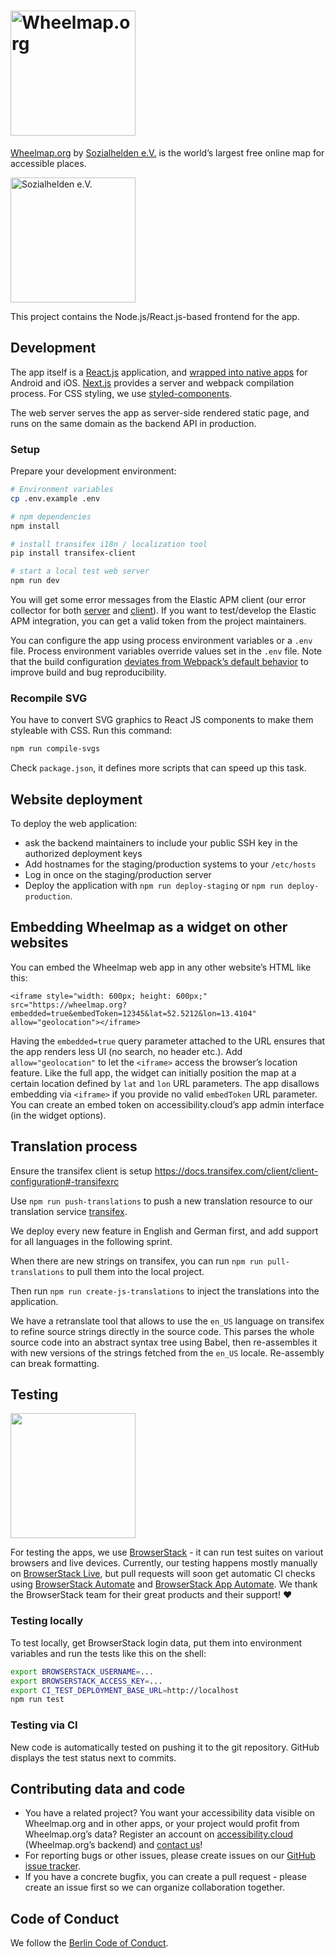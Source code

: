 # [<img alt="Wheelmap.org" src='./doc/wheelmap-logo.svg' width="200" style="vertical-align: middle;">](https://wheelmap.org)

[Wheelmap.org](https://www.wheelmap.org) by [Sozialhelden e.V.](https://sozialhelden.de) is the world’s largest free online map for accessible places.

[<img alt="Sozialhelden e.V." src='./doc/sozialhelden-logo.svg' width="200" style="vertical-align: middle;">](https://sozialhelden.de)

This project contains the Node.js/React.js-based frontend for the app.

## Development

The app itself is a [React.js](https://facebook.github.io/react/) application, and [wrapped into native apps](https://github.com/sozialhelden/wheelmap-native-wrapper) for Android and iOS. [Next.js](https://nextjs.org) provides a server and webpack compilation process. For CSS styling, we use [styled-components](https://www.styled-components.com).

The web server serves the app as server-side rendered static page, and runs on the same domain as the backend API in production.

### Setup

Prepare your development environment:

```bash
# Environment variables
cp .env.example .env

# npm dependencies
npm install

# install transifex i18n / localization tool
pip install transifex-client

# start a local test web server
npm run dev
```

You will get some error messages from the Elastic APM client (our error collector for both [server](https://www.elastic.co/products/apm) and [client](https://www.elastic.co/guide/en/apm/agent/rum-js/4.x/getting-started.html)). If you want to test/develop the Elastic APM integration, you can get a valid token from the project maintainers.

You can configure the app using process environment variables or a `.env` file. Process environment variables override values set in the `.env` file. Note that the build configuration [deviates from Webpack’s default behavior](https://github.com/sozialhelden/twelve-factor-dotenv) to improve build and bug reproducibility.

### Recompile SVG

You have to convert SVG graphics to React JS components to make them styleable with CSS. Run this command:

```bash
npm run compile-svgs
```

Check `package.json`, it defines more scripts that can speed up this task.

## Website deployment

To deploy the web application:

- ask the backend maintainers to include your public SSH key in the authorized deployment keys
- Add hostnames for the staging/production systems to your `/etc/hosts`
- Log in once on the staging/production server
- Deploy the application with `npm run deploy-staging` or `npm run deploy-production`.

## Embedding Wheelmap as a widget on other websites

You can embed the Wheelmap web app in any other website’s HTML like this:

```<iframe style="width: 600px; height: 600px;" src="https://wheelmap.org?embedded=true&embedToken=12345&lat=52.5212&lon=13.4104" allow="geolocation"></iframe>```

Having the `embedded=true` query parameter attached to the URL ensures that the app renders less UI (no search, no header etc.). Add `allow="geolocation"` to let the `<iframe>` access the browser’s location feature.
Like the full app, the widget can initially position the map at a certain location defined by `lat` and `lon` URL parameters.
The app disallows embedding via `<iframe>` if you provide no valid `embedToken` URL parameter. You can create an embed token on accessibility.cloud’s app admin interface (in the widget options).

## Translation process

Ensure the transifex client is setup https://docs.transifex.com/client/client-configuration#-transifexrc

Use `npm run push-translations` to push a new translation resource to our translation service [transifex](http://transifex.com).

We deploy every new feature in English and German first, and add support for all languages in the following sprint.

When there are new strings on transifex, you can run `npm run pull-translations` to pull them into the local project.

Then run `npm run create-js-translations` to inject the translations into the application.

We have a retranslate tool that allows to use the `en_US` language on transifex to refine source strings directly in the source code. This parses the whole source code into an abstract syntax tree using Babel, then re-assembles it with new versions of the strings fetched from the `en_US` locale. Re-assembly can break formatting.

## Testing

<a href="https://browserstack.com"><img src="public/images/Browserstack-logo.svg" width="200px"></a>

For testing the apps, we use [BrowserStack](https://browserstack.com) - it can run test suites on variout browsers and live devices. Currently, our testing happens mostly manually on [BrowserStack Live](https://www.browserstack.com/live), but pull requests will soon get automatic CI checks using [BrowserStack Automate](https://www.browserstack.com/automate) and [BrowserStack App Automate](https://www.browserstack.com/app-automate). We thank the BrowserStack team for their great products and their support! ❤️

### Testing locally

To test locally, get BrowserStack login data, put them into environment variables and run the tests like this on the shell:

```bash
export BROWSERSTACK_USERNAME=...
export BROWSERSTACK_ACCESS_KEY=...
export CI_TEST_DEPLOYMENT_BASE_URL=http://localhost
npm run test
```

### Testing via CI

New code is automatically tested on pushing it to the git repository. GitHub displays the test status next to commits.

## Contributing data and code

- You have a related project? You want your accessibility data visible on Wheelmap.org and in other apps, or your project would profit from Wheelmap.org’s data? Register an account on [accessibility.cloud](https://www.accessibility.cloud) (Wheelmap.org’s backend) and [contact us](mailto:support@accessibility.cloud)!
- For reporting bugs or other issues, please create issues on our [GitHub issue tracker](https://github.com/sozialhelden/wheelmap-react-frontend/issues).
- If you have a concrete bugfix, you can create a pull request - please create an issue first so we can organize collaboration together.

## Code of Conduct

We follow the [Berlin Code of Conduct](https://berlincodeofconduct.org). 
